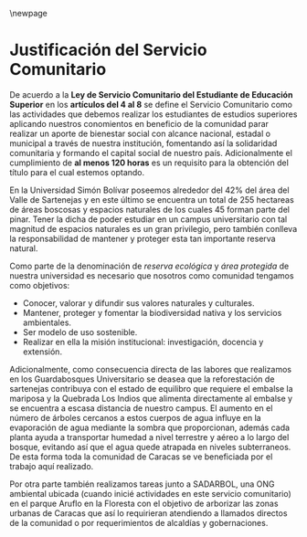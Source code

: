 \newpage

# Justificación del Servicio Comunitario

De acuerdo a la **Ley de Servicio Comunitario del Estudiante de Educación Superior**
en los **artículos del 4 al 8** se define el Servicio Comunitario como las
actividades que debemos realizar los estudiantes de estudios superiores 
aplicando nuestros conomientos en beneficio de la comunidad parar realizar un 
aporte de bienestar social con alcance nacional, estadal o municipal a través
de nuestra institución, fomentando así la solidaridad comunitaria y formando
el capital social de nuestro país. Adicionalmente el cumplimiento de 
**al menos 120 horas** es un requisito para la obtención del título para el cual 
estemos optando.

En la Universidad Simón Bolívar poseemos alrededor del 42\% del área del Valle 
de Sartenejas y en este último se encuentra un total de 255 hectareas de áreas
boscosas y espacios naturales de los cuales 45 forman parte del pinar. Tener
la dicha de poder estudiar en un campus universitario con tal magnitud de espacios 
naturales es un gran privilegio, pero también conlleva la responsabilidad de
mantener y proteger esta tan importante reserva natural.

Como parte de la denominación de *reserva ecológica* y *área protegida* de 
nuestra universidad es necesario que nosotros como comunidad tengamos como objetivos:

- Conocer, valorar y difundir sus valores naturales y culturales.
- Mantener, proteger y fomentar la biodiversidad nativa y los servicios ambientales.
- Ser modelo de uso sostenible.
- Realizar en ella la misión institucional: investigación, docencia y extensión.

Adicionalmente, como consecuencia directa de las labores que realizamos en
los Guardabosques Universitario se deasea que la reforestación de sartenejas
contribuya con el estado de equilibro que requiere el embalse la mariposa y 
la Quebrada Los Indios que alimenta directamente al embalse y se encuentra a
escasa distancia de nuestro campus. El aumento en el número de árboles cercanos
a estos cuerpos de agua influye en la evaporación de agua mediante la sombra
que proporcionan, además cada planta ayuda a transportar humedad 
a nivel terrestre y aéreo a lo largo del bosque, evitando así que el
agua quede atrapada en niveles subterraneos. De esta forma toda la comunidad de 
Caracas se ve beneficiada por el trabajo aquí realizado.

Por otra parte también realizamos tareas junto a SADARBOL, una ONG ambiental ubicada
(cuando inicié actividades en este servicio comunitario) en el parque Aruflo en la Floresta 
con el objetivo de arborizar las zonas urbanas de Caracas que así lo requirieran
atendiendo a llamados directos de la comunidad o por requerimientos de alcaldías
y gobernaciones. 